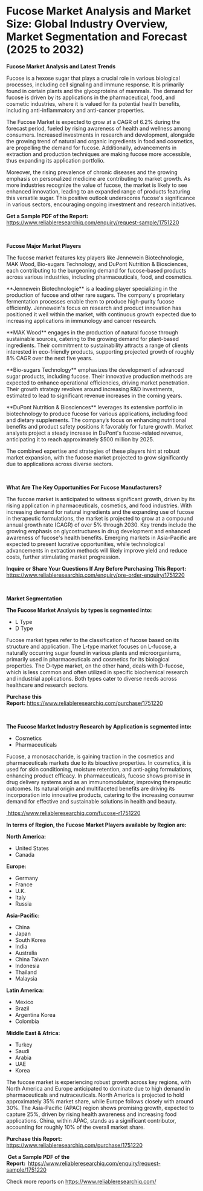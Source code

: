 <p><h1>Fucose Market Analysis and Market Size: Global Industry Overview, Market Segmentation and Forecast (2025 to 2032)</h1></p><p><strong>Fucose Market Analysis and Latest Trends</strong></p>
<p><p>Fucose is a hexose sugar that plays a crucial role in various biological processes, including cell signaling and immune response. It is primarily found in certain plants and the glycoproteins of mammals. The demand for fucose is driven by its applications in the pharmaceutical, food, and cosmetic industries, where it is valued for its potential health benefits, including anti-inflammatory and anti-cancer properties.</p><p>The Fucose Market is expected to grow at a CAGR of 6.2% during the forecast period, fueled by rising awareness of health and wellness among consumers. Increased investments in research and development, alongside the growing trend of natural and organic ingredients in food and cosmetics, are propelling the demand for fucose. Additionally, advancements in extraction and production techniques are making fucose more accessible, thus expanding its application portfolio.</p><p>Moreover, the rising prevalence of chronic diseases and the growing emphasis on personalized medicine are contributing to market growth. As more industries recognize the value of fucose, the market is likely to see enhanced innovation, leading to an expanded range of products featuring this versatile sugar. This positive outlook underscores fucose's significance in various sectors, encouraging ongoing investment and research initiatives.</p></p>
<p><strong>Get a Sample PDF of the Report:&nbsp;</strong> <a href="https://www.reliableresearchiq.com/enquiry/request-sample/1751220?utm_campaign=3129&utm_medium=2&utm_source=Github&utm_content=ia&utm_term=01042025&utm_id=fucose">https://www.reliableresearchiq.com/enquiry/request-sample/1751220</a></p>
<p>&nbsp;</p>
<p><strong>Fucose Major Market Players</strong></p>
<p><p>The fucose market features key players like Jennewein Biotechnologie, MAK Wood, Bio-sugars Technology, and DuPont Nutrition & Biosciences, each contributing to the burgeoning demand for fucose-based products across various industries, including pharmaceuticals, food, and cosmetics.</p><p>**Jennewein Biotechnologie** is a leading player specializing in the production of fucose and other rare sugars. The company's proprietary fermentation processes enable them to produce high-purity fucose efficiently. Jennewein's focus on research and product innovation has positioned it well within the market, with continuous growth expected due to increasing applications in immunology and cancer research.</p><p>**MAK Wood** engages in the production of natural fucose through sustainable sources, catering to the growing demand for plant-based ingredients. Their commitment to sustainability attracts a range of clients interested in eco-friendly products, supporting projected growth of roughly 8% CAGR over the next five years.</p><p>**Bio-sugars Technology** emphasizes the development of advanced sugar products, including fucose. Their innovative production methods are expected to enhance operational efficiencies, driving market penetration. Their growth strategy revolves around increasing R&D investments, estimated to lead to significant revenue increases in the coming years.</p><p>**DuPont Nutrition & Biosciences** leverages its extensive portfolio in biotechnology to produce fucose for various applications, including food and dietary supplements. The company’s focus on enhancing nutritional benefits and product safety positions it favorably for future growth. Market analysts project a steady increase in DuPont's fucose-related revenue, anticipating it to reach approximately $500 million by 2025.</p><p>The combined expertise and strategies of these players hint at robust market expansion, with the fucose market projected to grow significantly due to applications across diverse sectors.</p></p>
<p>&nbsp;</p>
<p><strong>What Are The Key Opportunities For Fucose Manufacturers?</strong></p>
<p><p>The fucose market is anticipated to witness significant growth, driven by its rising application in pharmaceuticals, cosmetics, and food industries. With increasing demand for natural ingredients and the expanding use of fucose in therapeutic formulations, the market is projected to grow at a compound annual growth rate (CAGR) of over 5% through 2030. Key trends include the growing emphasis on glycostructures in drug development and enhanced awareness of fucose's health benefits. Emerging markets in Asia-Pacific are expected to present lucrative opportunities, while technological advancements in extraction methods will likely improve yield and reduce costs, further stimulating market progression.</p></p>
<p><strong>Inquire or Share Your Questions If Any Before Purchasing This Report:</strong> <a href="https://www.reliableresearchiq.com/enquiry/pre-order-enquiry/1751220?utm_campaign=3129&utm_medium=2&utm_source=Github&utm_content=ia&utm_term=01042025&utm_id=fucose">https://www.reliableresearchiq.com/enquiry/pre-order-enquiry/1751220</a></p>
<p>&nbsp;</p>
<p><strong>Market Segmentation</strong></p>
<p><strong>The Fucose Market Analysis by types is segmented into:</strong></p>
<p><ul><li>L Type</li><li>D Type</li></ul></p>
<p><p>Fucose market types refer to the classification of fucose based on its structure and application. The L-type market focuses on L-fucose, a naturally occurring sugar found in various plants and microorganisms, primarily used in pharmaceuticals and cosmetics for its biological properties. The D-type market, on the other hand, deals with D-fucose, which is less common and often utilized in specific biochemical research and industrial applications. Both types cater to diverse needs across healthcare and research sectors.</p></p>
<p><strong>Purchase this Report:&nbsp;</strong><a href="https://www.reliableresearchiq.com/purchase/1751220?utm_campaign=3129&utm_medium=2&utm_source=Github&utm_content=ia&utm_term=01042025&utm_id=fucose">https://www.reliableresearchiq.com/purchase/1751220</a></p>
<p>&nbsp;</p>
<p><strong>The Fucose Market Industry Research by Application is segmented into:</strong></p>
<p><ul><li>Cosmetics</li><li>Pharmaceuticals</li></ul></p>
<p><p>Fucose, a monosaccharide, is gaining traction in the cosmetics and pharmaceuticals markets due to its bioactive properties. In cosmetics, it is used for skin conditioning, moisture retention, and anti-aging formulations, enhancing product efficacy. In pharmaceuticals, fucose shows promise in drug delivery systems and as an immunomodulator, improving therapeutic outcomes. Its natural origin and multifaceted benefits are driving its incorporation into innovative products, catering to the increasing consumer demand for effective and sustainable solutions in health and beauty.</p></p>
<p><a href="https://www.reliableresearchiq.com/fucose-r1751220?utm_campaign=3129&utm_medium=2&utm_source=Github&utm_content=ia&utm_term=01042025&utm_id=fucose">&nbsp;https://www.reliableresearchiq.com/fucose-r1751220</a></p>
<p><strong>In terms of Region, the Fucose Market Players available by Region are:</strong></p>
<p>
    <p> <strong> North America: </strong>
        <ul>
            <li>United States</li>
            <li>Canada</li>
        </ul>
        </p> 
    <p> <strong> Europe: </strong>
        <ul>
            <li>Germany</li>
            <li>France</li>
            <li>U.K.</li>
            <li>Italy</li>
            <li>Russia</li>
        </ul>
        </p> 
    <p> <strong> Asia-Pacific: </strong>
        <ul>
            <li>China</li>
            <li>Japan</li>
            <li>South Korea</li>
            <li>India</li>
            <li>Australia</li>
            <li>China Taiwan</li>
            <li>Indonesia</li>
            <li>Thailand</li>
            <li>Malaysia</li>
        </ul>
        </p> 
    <p> <strong> Latin America: </strong>
        <ul>
            <li>Mexico</li>
            <li>Brazil</li>
            <li>Argentina Korea</li>
            <li>Colombia</li>
        </ul>
        </p> 
    <p> <strong> Middle East & Africa: </strong>
        <ul>
            <li>Turkey</li>
            <li>Saudi</li>
            <li>Arabia</li>
            <li>UAE</li>
            <li>Korea</li>
        </ul>
    </p>
    </p>
<p><p>The fucose market is experiencing robust growth across key regions, with North America and Europe anticipated to dominate due to high demand in pharmaceuticals and nutraceuticals. North America is projected to hold approximately 35% market share, while Europe follows closely with around 30%. The Asia-Pacific (APAC) region shows promising growth, expected to capture 25%, driven by rising health awareness and increasing food applications. China, within APAC, stands as a significant contributor, accounting for roughly 10% of the overall market share.</p></p>
<p><strong>Purchase this Report: </strong><a href="https://www.reliableresearchiq.com/purchase/1751220?utm_campaign=3129&utm_medium=2&utm_source=Github&utm_content=ia&utm_term=01042025&utm_id=fucose">https://www.reliableresearchiq.com/purchase/1751220</a></p>
<p>&nbsp;<strong>Get a Sample PDF of the Report:&nbsp;&nbsp;</strong><a href="https://www.reliableresearchiq.com/enquiry/request-sample/1751220?utm_campaign=3129&utm_medium=2&utm_source=Github&utm_content=ia&utm_term=01042025&utm_id=fucose">https://www.reliableresearchiq.com/enquiry/request-sample/1751220</a></p>
<p><strong></strong></p>
<p>Check more reports on <a href="https://www.reliableresearchiq.com/?utm_campaign=3129&utm_medium=2&utm_source=Github&utm_content=ia&utm_term=01042025&utm_id=fucose">https://www.reliableresearchiq.com/</a></p>